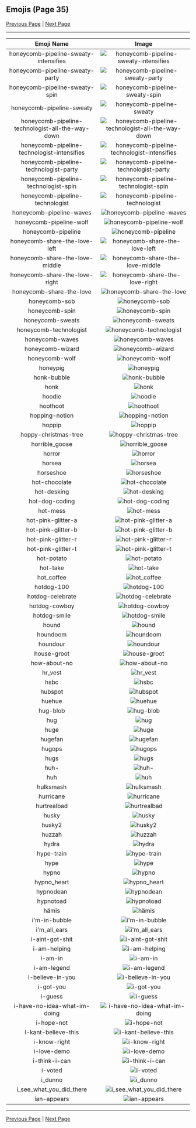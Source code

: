 
## Emojis (Page 35)

[Previous Page](/docs/hny/page-h-0034.md)
  | [Next Page](/docs/hny/page-i-0036.md)

<hr />

|Emoji Name|Image|
| :-: | :-: |
|honeycomb-pipeline-sweaty-intensifies| ![honeycomb-pipeline-sweaty-intensifies](/emojis/hny/honeycomb-pipeline-sweaty-intensifies.gif)|
|honeycomb-pipeline-sweaty-party| ![honeycomb-pipeline-sweaty-party](/emojis/hny/honeycomb-pipeline-sweaty-party.gif)|
|honeycomb-pipeline-sweaty-spin| ![honeycomb-pipeline-sweaty-spin](/emojis/hny/honeycomb-pipeline-sweaty-spin.gif)|
|honeycomb-pipeline-sweaty| ![honeycomb-pipeline-sweaty](/emojis/hny/honeycomb-pipeline-sweaty.png)|
|honeycomb-pipeline-technologist-all-the-way-down| ![honeycomb-pipeline-technologist-all-the-way-down](/emojis/hny/honeycomb-pipeline-technologist-all-the-way-down.gif)|
|honeycomb-pipeline-technologist-intensifies| ![honeycomb-pipeline-technologist-intensifies](/emojis/hny/honeycomb-pipeline-technologist-intensifies.gif)|
|honeycomb-pipeline-technologist-party| ![honeycomb-pipeline-technologist-party](/emojis/hny/honeycomb-pipeline-technologist-party.gif)|
|honeycomb-pipeline-technologist-spin| ![honeycomb-pipeline-technologist-spin](/emojis/hny/honeycomb-pipeline-technologist-spin.gif)|
|honeycomb-pipeline-technologist| ![honeycomb-pipeline-technologist](/emojis/hny/honeycomb-pipeline-technologist.png)|
|honeycomb-pipeline-waves| ![honeycomb-pipeline-waves](/emojis/hny/honeycomb-pipeline-waves.gif)|
|honeycomb-pipeline-wolf| ![honeycomb-pipeline-wolf](/emojis/hny/honeycomb-pipeline-wolf.png)|
|honeycomb-pipeline| ![honeycomb-pipeline](/emojis/hny/honeycomb-pipeline.png)|
|honeycomb-share-the-love-left| ![honeycomb-share-the-love-left](/emojis/hny/honeycomb-share-the-love-left.png)|
|honeycomb-share-the-love-middle| ![honeycomb-share-the-love-middle](/emojis/hny/honeycomb-share-the-love-middle.png)|
|honeycomb-share-the-love-right| ![honeycomb-share-the-love-right](/emojis/hny/honeycomb-share-the-love-right.png)|
|honeycomb-share-the-love| ![honeycomb-share-the-love](/emojis/hny/honeycomb-share-the-love.png)|
|honeycomb-sob| ![honeycomb-sob](/emojis/hny/honeycomb-sob.png)|
|honeycomb-spin| ![honeycomb-spin](/emojis/hny/honeycomb-spin.gif)|
|honeycomb-sweats| ![honeycomb-sweats](/emojis/hny/honeycomb-sweats.png)|
|honeycomb-technologist| ![honeycomb-technologist](/emojis/hny/honeycomb-technologist.png)|
|honeycomb-waves| ![honeycomb-waves](/emojis/hny/honeycomb-waves.gif)|
|honeycomb-wizard| ![honeycomb-wizard](/emojis/hny/honeycomb-wizard.png)|
|honeycomb-wolf| ![honeycomb-wolf](/emojis/hny/honeycomb-wolf.png)|
|honeypig| ![honeypig](/emojis/hny/honeypig.png)|
|honk-bubble| ![honk-bubble](/emojis/hny/honk-bubble.gif)|
|honk| ![honk](/emojis/hny/honk.png)|
|hoodie| ![hoodie](/emojis/hny/hoodie.png)|
|hoothoot| ![hoothoot](/emojis/hny/hoothoot.png)|
|hopping-notion| ![hopping-notion](/emojis/hny/hopping-notion.gif)|
|hoppip| ![hoppip](/emojis/hny/hoppip.png)|
|hoppy-christmas-tree| ![hoppy-christmas-tree](/emojis/hny/hoppy-christmas-tree.gif)|
|horrible_goose| ![horrible_goose](/emojis/hny/horrible_goose.png)|
|horror| ![horror](/emojis/hny/horror.gif)|
|horsea| ![horsea](/emojis/hny/horsea.png)|
|horseshoe| ![horseshoe](/emojis/hny/horseshoe.png)|
|hot-chocolate| ![hot-chocolate](/emojis/hny/hot-chocolate.png)|
|hot-desking| ![hot-desking](/emojis/hny/hot-desking.png)|
|hot-dog-coding| ![hot-dog-coding](/emojis/hny/hot-dog-coding.png)|
|hot-mess| ![hot-mess](/emojis/hny/hot-mess.png)|
|hot-pink-glitter-a| ![hot-pink-glitter-a](/emojis/hny/hot-pink-glitter-a.gif)|
|hot-pink-glitter-b| ![hot-pink-glitter-b](/emojis/hny/hot-pink-glitter-b.gif)|
|hot-pink-glitter-r| ![hot-pink-glitter-r](/emojis/hny/hot-pink-glitter-r.gif)|
|hot-pink-glitter-t| ![hot-pink-glitter-t](/emojis/hny/hot-pink-glitter-t.gif)|
|hot-potato| ![hot-potato](/emojis/hny/hot-potato.gif)|
|hot-take| ![hot-take](/emojis/hny/hot-take.gif)|
|hot_coffee| ![hot_coffee](/emojis/hny/hot_coffee.gif)|
|hotdog-100| ![hotdog-100](/emojis/hny/hotdog-100.png)|
|hotdog-celebrate| ![hotdog-celebrate](/emojis/hny/hotdog-celebrate.png)|
|hotdog-cowboy| ![hotdog-cowboy](/emojis/hny/hotdog-cowboy.png)|
|hotdog-smile| ![hotdog-smile](/emojis/hny/hotdog-smile.png)|
|hound| ![hound](/emojis/hny/hound.png)|
|houndoom| ![houndoom](/emojis/hny/houndoom.png)|
|houndour| ![houndour](/emojis/hny/houndour.png)|
|house-groot| ![house-groot](/emojis/hny/house-groot.gif)|
|how-about-no| ![how-about-no](/emojis/hny/how-about-no.png)|
|hr_vest| ![hr_vest](/emojis/hny/hr_vest.png)|
|hsbc| ![hsbc](/emojis/hny/hsbc.png)|
|hubspot| ![hubspot](/emojis/hny/hubspot.png)|
|huehue| ![huehue](/emojis/hny/huehue.png)|
|hug-blob| ![hug-blob](/emojis/hny/hug-blob.png)|
|hug| ![hug](/emojis/hny/hug.gif)|
|huge| ![huge](/emojis/hny/huge.gif)|
|hugefan| ![hugefan](/emojis/hny/hugefan.png)|
|hugops| ![hugops](/emojis/hny/hugops.png)|
|hugs| ![hugs](/emojis/hny/hugs.png)|
|huh-| ![huh-](/emojis/hny/huh-.gif)|
|huh| ![huh](/emojis/hny/huh.png)|
|hulksmash| ![hulksmash](/emojis/hny/hulksmash.gif)|
|hurricane| ![hurricane](/emojis/hny/hurricane.gif)|
|hurtrealbad| ![hurtrealbad](/emojis/hny/hurtrealbad.png)|
|husky| ![husky](/emojis/hny/husky.jpg)|
|husky2| ![husky2](/emojis/hny/husky2.jpg)|
|huzzah| ![huzzah](/emojis/hny/huzzah.gif)|
|hydra| ![hydra](/emojis/hny/hydra.png)|
|hype-train| ![hype-train](/emojis/hny/hype-train.gif)|
|hype| ![hype](/emojis/hny/hype.png)|
|hypno| ![hypno](/emojis/hny/hypno.png)|
|hypno_heart| ![hypno_heart](/emojis/hny/hypno_heart.gif)|
|hypnodean| ![hypnodean](/emojis/hny/hypnodean.gif)|
|hypnotoad| ![hypnotoad](/emojis/hny/hypnotoad.gif)|
|hämis| ![hämis](/emojis/hny/hämis.gif)|
|i'm-in-bubble| ![i'm-in-bubble](/emojis/hny/i'm-in-bubble.gif)|
|i'm_all_ears| ![i'm_all_ears](/emojis/hny/i'm_all_ears.png)|
|i-aint-got-shit| ![i-aint-got-shit](/emojis/hny/i-aint-got-shit.png)|
|i-am-helping| ![i-am-helping](/emojis/hny/i-am-helping.jpg)|
|i-am-in| ![i-am-in](/emojis/hny/i-am-in.jpg)|
|i-am-legend| ![i-am-legend](/emojis/hny/i-am-legend.png)|
|i-believe-in-you| ![i-believe-in-you](/emojis/hny/i-believe-in-you.jpg)|
|i-got-you| ![i-got-you](/emojis/hny/i-got-you.png)|
|i-guess| ![i-guess](/emojis/hny/i-guess.jpg)|
|i-have-no-idea-what-im-doing| ![i-have-no-idea-what-im-doing](/emojis/hny/i-have-no-idea-what-im-doing.jpg)|
|i-hope-not| ![i-hope-not](/emojis/hny/i-hope-not.png)|
|i-kant-believe-this| ![i-kant-believe-this](/emojis/hny/i-kant-believe-this.png)|
|i-know-right| ![i-know-right](/emojis/hny/i-know-right.png)|
|i-love-demo| ![i-love-demo](/emojis/hny/i-love-demo.gif)|
|i-think-i-can| ![i-think-i-can](/emojis/hny/i-think-i-can.gif)|
|i-voted| ![i-voted](/emojis/hny/i-voted.png)|
|i_dunno| ![i_dunno](/emojis/hny/i_dunno.png)|
|i_see_what_you_did_there| ![i_see_what_you_did_there](/emojis/hny/i_see_what_you_did_there.png)|
|ian-appears| ![ian-appears](/emojis/hny/ian-appears.gif)|

<hr/>

[Previous Page](/docs/hny/page-h-0034.md)
  | [Next Page](/docs/hny/page-i-0036.md)